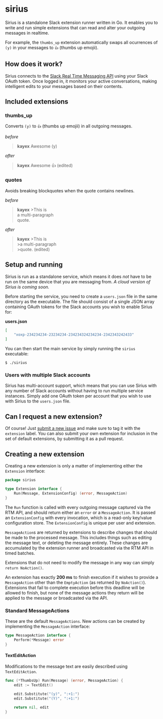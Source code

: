 # sirius
Sirius is a standalone Slack extension runner written in Go. It enables you to write and run simple extensions that can read and alter your outgoing messages in realtime.

For example, the `thumbs_up` extension automatically swaps all ocurrences of `(y)` in your messages to `👍` (thumbs up emojii).

## How does it work?
Sirius connects to the [Slack Real Time Messaging API](https://api.slack.com/rtm) using your Slack OAuth token. Once logged in, it monitors your active conversations, making intelligent edits to your messages based on their contents.

## Included extensions

### thumbs_up
Converts `(y)` to `👍` (thumbs up emojii) in all outgoing messages.

*before*

>**kayex** Awesome (y)  

*after*

>**kayex** Awesome 👍 (edited)  

### quotes
Avoids breaking blockquotes when the quote contains newlines.

*before*

>**kayex** >This is  
           a multi-paragraph  
	   quote.  
	     
*after*

>**kayex** >This is  
           >a multi-paragraph  
	   >quote. (edited)


## Setup and running
Sirius is run as a standalone service, which means it does *not* have to be run on the same device that you are messaging from. *A cloud version of Sirius is coming soon.*

Before starting the service, you need to create a `users.json` file in the same directory as the executable. The file should consist of a single JSON array containing OAuth tokens for the Slack accounts you wish to enable Sirius for:

**users.json**
```json
[
	"xoxp-234234234-23234234-234234324234234-2342343242433"
]
```

You can then start the main service by simply running the `sirius` executable:
```
$ ./sirius
```

### Users with multiple Slack accounts
Sirius has multi-account support, which means that you can use Sirius with any number of Slack accounts without having to run multiple service instances. Simply add one OAuth token per account that you wish to use with Sirius to the `users.json` file.

## Can I request a new extension?
Of course! Just [submit a new issue](https://github.com/kayex/sirius/issues/new) and make sure to tag it with the `extension` label. You can also submit your own extension for inclusion in the set of default extensions, by submitting it as a pull request.

## Creating a new extension
Creating a new extension is only a matter of implementing either the `Extension` interface:
```go
package sirius

type Extension interface {
	Run(Message, ExtensionConfig) (error, MessageAction)
}
```

The `Run` function is called with every outgoing message captured via the RTM API, and should return either an `error` or a `MessageAction`. It is passed an `ExtensionConfig` with every invocation, which is a read-only key/value configuration store. The `ExtensionConfig` is unique per user and extension.

`MessageAction`s are returned by extensions to describe changes that should be made to the processed message. This includes things such as editing the message text, or deleting the message entirely. These changes are accumulated by the extension runner and broadcasted via the RTM API in timed batches.

Extensions that do not need to modify the message in any way can simply `return NoAction()`.

An extension has exactly **200 ms** to finish execution if it wishes to provide a `MessageAction` other than the `EmptyAction` (as returned by `NoAction()`). Extensions that fail to complete execution before this deadline will be allowed to finish, but none of the message actions they return will be applied to the message or broadcasted via the API.

### Standard MessageActions
These are the default `MessageActions`. New actions can be created by implementing the `MessageAction` interface:
```go
type MessageAction interface {
	Perform(*Message) error
}
```

#### TextEditAction
Modifications to the message text are easily described using `TextEditAction`.
```go
func (*ThumbsUp) Run(Message) (error, MessageAction) {
	edit := TextEdit()
	
	edit.Substitute("(y)", ":+1:")
	edit.Substitute("(Y)", ":+1:")

	return nil, edit
}
```

